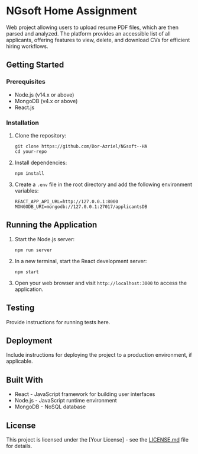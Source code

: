 # NGsoft Home Assignment

Web project allowing users to upload resume PDF files, which are then parsed and analyzed. The platform provides an accessible list of all applicants, offering features to view, delete, and download CVs for efficient hiring workflows.

## Getting Started

### Prerequisites

- Node.js (v14.x or above)
- MongoDB (v4.x or above)
- React.js

### Installation

1. Clone the repository:

    ```shell
    git clone https://github.com/Dor-Azriel/NGsoft--HA
    cd your-repo
    ```

2. Install dependencies:

    ```shell
    npm install
    ```

3. Create a `.env` file in the root directory and add the following environment variables:

    ```env
    REACT_APP_API_URL=http://127.0.0.1:8000
    MONGODB_URI=mongodb://127.0.0.1:27017/applicantsDB
    ```

## Running the Application

1. Start the Node.js server:

    ```shell
    npm run server
    ```

2. In a new terminal, start the React development server:

    ```shell
    npm start
    ```

3. Open your web browser and visit `http://localhost:3000` to access the application.

## Testing

Provide instructions for running tests here.

## Deployment

Include instructions for deploying the project to a production environment, if applicable.

## Built With

- React - JavaScript framework for building user interfaces
- Node.js - JavaScript runtime environment
- MongoDB - NoSQL database

## License

This project is licensed under the [Your License] - see the [LICENSE.md](LICENSE.md) file for details.
